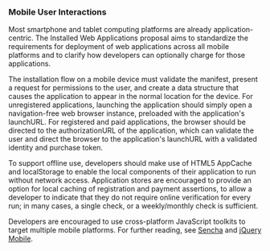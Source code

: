 ### Mobile User Interactions

Most smartphone and tablet computing platforms are already application-centric.  The Installed Web Applications proposal aims to standardize the requirements for deployment of web applications across all mobile platforms and to clarify how developers can optionally charge for those applications.

The installation flow on a mobile device must validate the manifest, present a request for permissions to the user, and create a data structure that causes the application to appear in the normal location for the device.  For unregistered applications, launching the application should simply open a navigation-free web browser instance, preloaded with the application's launchURL.  For registered and paid applications, the browser should be directed to the authorizationURL of the application, which can validate the user and direct the browser to the application's launchURL with a validated identity and purchase token.

To support offline use, developers should make use of HTML5 AppCache and localStorage to enable the local components of their application to run without network access.  Application stores are encouraged to provide an option for local caching of registration and payment assertions, to allow a developer to indicate that they do not require online verification for every run; in many cases, a single check, or a weekly/monthly check is sufficient.

Developers are encouraged to use cross-platform JavaScript toolkits to target multiple mobile platforms.  For further reading, see <a href="http://www.sencha.com/products/touch/">Sencha</a> and <a href="http://jquerymobile.com/">jQuery Mobile</a>.

